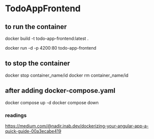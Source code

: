 # TodoAppFrontend

## to run the container

docker build -t todo-app-frontend:latest .

docker run -d -p 4200:80 todo-app-frontend

## to stop the container
docker stop container_name/id
docker rm container_name/id

## after adding docker-compose.yaml
docker compose up -d
docker compose down

### readings
https://medium.com/@nadir.inab.dev/dockerizing-your-angular-app-a-quick-guide-00a3ecabe419